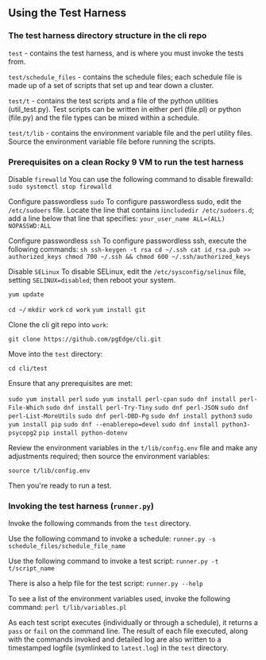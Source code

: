 ## Using the Test Harness

### The test harness directory structure in the cli repo

`test` - contains the test harness, and is where you must invoke the tests from.

`test/schedule_files` - contains the schedule files; each schedule file is made up of a set of scripts that set up and tear down a cluster.

`test/t` - contains the test scripts and a file of the python utilities (util_test.py).
Test scripts can be written in either perl (file.pl) or python (file.py) and the file types can be mixed within a schedule.

`test/t/lib` - contains the environment variable file and the perl utility files. Source the environment variable file before running the scripts.

### Prerequisites on a clean Rocky 9 VM to run the test harness

Disable `firewalld`
    You can use the following command to disable firewalld: 
    `sudo systemctl stop firewalld`

Configure passwordless `sudo`
    To configure passwordless sudo, edit the `/etc/sudoers` file.  Locate the line that contains i`includedir /etc/sudoers.d`; add a line below that line that specifies: `your_user_name ALL=(ALL) NOPASSWD:ALL`

Configure passwordless `ssh`
    To configure passwordless ssh, execute the following commands:
    ```sh
    ssh-keygen -t rsa
    cd ~/.ssh
    cat id_rsa.pub >> authorized_keys
    chmod 700 ~/.ssh && chmod 600 ~/.ssh/authorized_keys
    ```

Disable `SELinux`
    To disable SELinux, edit the `/etc/sysconfig/selinux` file, setting `SELINUX=disabled`; then reboot your system.

`yum update`

`cd ~/`
`mkdir work`
`cd work`
`yum install git`

Clone the cli git repo into `work`:

`git clone https://github.com/pgEdge/cli.git`

Move into the `test` directory:

`cd cli/test`

Ensure that any prerequisites are met:

`sudo yum install perl`
`sudo yum install perl-cpan`
`sudo dnf install perl-File-Which`
`sudo dnf install perl-Try-Tiny`
`sudo dnf perl-JSON`
`sudo dnf perl-List-MoreUtils`
`sudo dnf perl-DBD-Pg`
`sudo dnf install python3`
`sudo yum install pip`
`sudo dnf --enablerepo=devel`
`sudo dnf install python3-psycopg2`
`pip install python-dotenv`

Review the environment variables in the `t/lib/config.env` file and make any adjustments required; then source the environment variables:

`source t/lib/config.env`

Then you're ready to run a test.

### Invoking the test harness (`runner.py`)

Invoke the following commands from the `test` directory.

Use the following command to invoke a schedule:
`runner.py -s schedule_files/schedule_file_name`

Use the following command to invoke a test script:
`runner.py -t t/script_name`

There is also a help file for the test script:
`runner.py --help`

To see a list of the environment variables used, invoke the following command:
`perl t/lib/variables.pl`

As each test script executes (individually or through a schedule), it returns a `pass` or `fail` on the command line. The result of each file executed, along with the commands invoked and detailed log are also written to a timestamped logfile (symlinked to `latest.log`) in the `test` directory.




